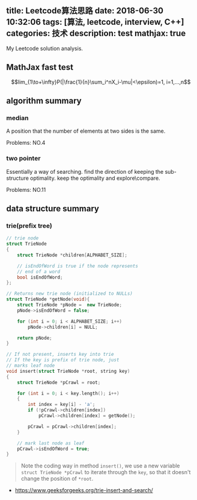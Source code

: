title: Leetcode算法思路
date: 2018-06-30 10:32:06
tags: [算法, leetcode, interview, C++]
categories: 技术
description: test
mathjax: true
---

My Leetcode solution analysis. 

## MathJax fast test

$$lim_{1\to+\infty}P(|\frac{1}{n}\sum_i^nX_i-\mu|<\epsilon)=1, i=1,...,n$$

## algorithm summary

### median

A position that the number of elements at two sides is the same.

Problems: NO.4


### two pointer

Essentially a way of searching. find the direction of keeping the sub-structure optimality. keep the optimality and explore\compare.

Problems: NO.11


## data structure summary

### trie(prefix tree)

```c++
// trie node
struct TrieNode
{
    struct TrieNode *children[ALPHABET_SIZE];

    // isEndOfWord is true if the node represents
    // end of a word
    bool isEndOfWord;
};

// Returns new trie node (initialized to NULLs)
struct TrieNode *getNode(void){
    struct TrieNode *pNode =  new TrieNode;
    pNode->isEndOfWord = false;

    for (int i = 0; i < ALPHABET_SIZE; i++)
        pNode->children[i] = NULL;

    return pNode;
}

// If not present, inserts key into trie
// If the key is prefix of trie node, just
// marks leaf node
void insert(struct TrieNode *root, string key)
{
    struct TrieNode *pCrawl = root;

    for (int i = 0; i < key.length(); i++)
    {
        int index = key[i] - 'a';
        if (!pCrawl->children[index])
            pCrawl->children[index] = getNode();

        pCrawl = pCrawl->children[index];
    }

    // mark last node as leaf
    pCrawl->isEndOfWord = true;
}
```
> Note the coding way in method `insert()`, we use a new variable `struct TrieNode *pCrawl` to iterate through the `key`, so that it doesn't change the position of `*root`.

- https://www.geeksforgeeks.org/trie-insert-and-search/